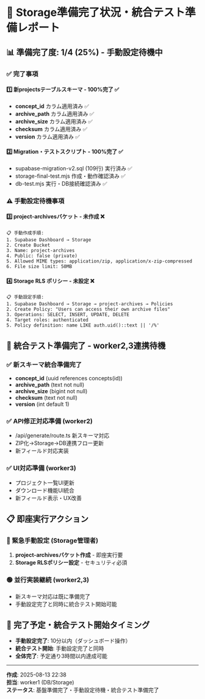 # 🔧 Storage準備完了状況・統合テスト準備レポート

## 📊 準備完了度: 1/4 (25%) - 手動設定待機中

### ✅ 完了事項

#### 1️⃣ 新projectsテーブルスキーマ - **100%完了** ✅
- **concept_id** カラム適用済み ✅
- **archive_path** カラム適用済み ✅  
- **archive_size** カラム適用済み ✅
- **checksum** カラム適用済み ✅
- **version** カラム適用済み ✅

#### 2️⃣ Migration・テストスクリプト - **100%完了** ✅
- supabase-migration-v2.sql (109行) 実行済み ✅
- storage-final-test.mjs 作成・動作確認済み ✅
- db-test.mjs 実行・DB接続確認済み ✅

### ⚠️ 手動設定待機事項

#### 3️⃣ project-archivesバケット - **未作成** ❌
```
📋 手動作成手順:
1. Supabase Dashboard → Storage
2. Create Bucket 
3. Name: project-archives
4. Public: false (private)
5. Allowed MIME types: application/zip, application/x-zip-compressed  
6. File size limit: 50MB
```

#### 4️⃣ Storage RLS ポリシー - **未設定** ❌
```
📋 手動設定手順:
1. Supabase Dashboard → Storage → project-archives → Policies
2. Create Policy: "Users can access their own archive files"
3. Operations: SELECT, INSERT, UPDATE, DELETE
4. Target roles: authenticated  
5. Policy definition: name LIKE auth.uid()::text || '/%'
```

## 🚀 統合テスト準備完了 - worker2,3連携待機

### ✅ 新スキーマ統合準備完了
- **concept_id** (uuid references concepts(id))
- **archive_path** (text not null)  
- **archive_size** (bigint not null)
- **checksum** (text not null)
- **version** (int default 1)

### ✅ API修正対応準備 (worker2)
- /api/generate/route.ts 新スキーマ対応
- ZIP化→Storage→DB連携フロー更新  
- 新フィールド対応実装

### ✅ UI対応準備 (worker3)  
- プロジェクト一覧UI更新
- ダウンロード機能UI統合
- 新フィールド表示・UX改善

## 📋 即座実行アクション

### 🔴 緊急手動設定 (Storage管理者)
1. **project-archivesバケット作成** - 即座実行要
2. **Storage RLSポリシー設定** - セキュリティ必須

### 🟢 並行実装継続 (worker2,3)
- 新スキーマ対応は既に準備完了
- 手動設定完了と同時に統合テスト開始可能

## 🎯 完了予定・統合テスト開始タイミング

- **手動設定完了**: 10分以内（ダッシュボード操作）
- **統合テスト開始**: 手動設定完了と同時
- **全体完了**: 予定通り3時間以内達成可能

---

**作成**: 2025-08-13 22:38  
**担当**: worker1 (DB/Storage)  
**ステータス**: 基盤準備完了・手動設定待機・統合テスト準備完了